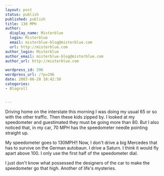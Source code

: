 ```yaml
---
layout: post
status: publish
published: publish
title: 130 MPH
author:
  display_name: Misterblue
  login: Misterblue
  email: misterblue-blog@misterblue.com
  url: http://misterblue.com
author_login: Misterblue
author_email: misterblue-blog@misterblue.com
author_url: http://misterblue.com

wordpress_id: 296
wordpress_url: /?p=296
date: 2003-06-28 10:42:50
categories:
- Blogroll


---
```

<p>
Driving home on the interstate this morning I was doing my usual 65 or so with the other traffic.  Then these kids zipped by.  I looked at my speedometer and guestimated they must be going more than 80.  But I also noticed that, in my car, 70 MPH has the speedometer needle pointing straight up.
</p>
<p>
My speedometer goes to 130MPH!!  Now, I don't drive a big Mercedes that has to  survive on the German autobaun.  
I drive a Saturn.  
I think it would fly apart above 100. 
 I only use the first half of the speedometer dial.  
</p>
<p>
I just don't know what possessed the designers of the car to make the speedometer go that high.
Another of life's mysteries.
</p>
